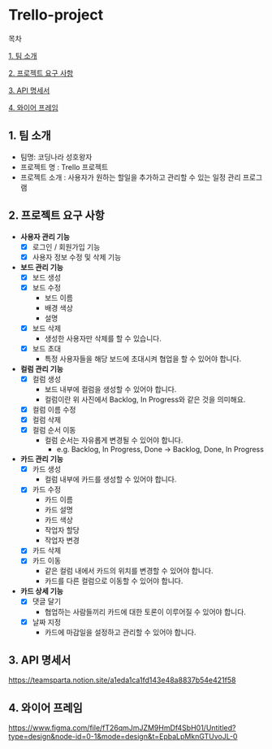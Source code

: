 # Trello-project

목차

[1. 팀 소개](#1-팀-소개)

[2. 프로젝트 요구 사항](#2-프로젝트-요구-사항)

[3. API 명세서](#3-api-명세서)

[4. 와이어 프레임](#4-와이어-프레임)

## 1. 팀 소개
- 팀명: 코딩나라 성호왕자
- 프로젝트 명 : Trello 프로젝트
- 프로젝트 소개 : 사용자가 원하는 할일을 추가하고 관리할 수 있는 일정 관리 프로그램

## 2. 프로젝트 요구 사항
- **사용자 관리 기능**
    - [X]  로그인 / 회원가입 기능
    - [x]  사용자 정보 수정 및 삭제 기능
- **보드 관리 기능**
    - [x]  보드 생성
    - [x]  보드 수정
        - 보드 이름
        - 배경 색상
        - 설명
    - [x]  보드 삭제
        - 생성한 사용자만 삭제를 할 수 있습니다.
    - [x]  보드 초대
        - 특정 사용자들을 해당 보드에 초대시켜 협업을 할 수 있어야 합니다.
- **컬럼 관리 기능**
    - [x]  컬럼 생성
        - 보드 내부에 컬럼을 생성할 수 있어야 합니다.
        - 컬럼이란 위 사진에서 Backlog, In Progress와 같은 것을 의미해요.
    - [x]  컬럼 이름 수정
    - [x]  컬럼 삭제
    - [x]  컬럼 순서 이동
        - 컬럼 순서는 자유롭게 변경될 수 있어야 합니다.
            - e.g. Backlog, In Progress, Done → Backlog, Done, In Progress
- **카드 관리 기능**
    - [x]  카드 생성
        - 컬럼 내부에 카드를 생성할 수 있어야 합니다.
    - [x]  카드 수정
        - 카드 이름
        - 카드 설명
        - 카드 색상
        - 작업자 할당
        - 작업자 변경
    - [x]  카드 삭제
    - [x]  카드 이동
        - 같은 컬럼 내에서 카드의 위치를 변경할 수 있어야 합니다.
        - 카드를 다른 컬럼으로 이동할 수 있어야 합니다.
- **카드 상세 기능**
    - [x]  댓글 달기
        - 협업하는 사람들끼리 카드에 대한 토론이 이루어질 수 있어야 합니다.
    - [x]  날짜 지정
        - 카드에 마감일을 설정하고 관리할 수 있어야 합니다.

## 3. API 명세서
https://teamsparta.notion.site/a1eda1ca1fd143e48a8837b54e421f58

## 4. 와이어 프레임
https://www.figma.com/file/fT26qmJmJZM9HmDf4SbH01/Untitled?type=design&node-id=0-1&mode=design&t=EpbaLpMknGTUvoJL-0
